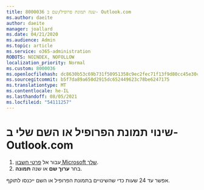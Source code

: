```yaml
---
title: 8000036 שנה תמונת פרופיל/שם ב- Outlook.com
ms.author: daeite
author: daeite
manager: joallard
ms.date: 04/21/2020
ms.audience: Admin
ms.topic: article
ms.service: o365-administration
ROBOTS: NOINDEX, NOFOLLOW
localization_priority: Normal
ms.custom: 8000036
ms.openlocfilehash: dc8630b53c69b731f50951358c9ec2fec71f13f9d80cc45e30c5741c2a10de56
ms.sourcegitcommit: b5f7da89a650d2915dc652449623c78be6247175
ms.translationtype: MT
ms.contentlocale: he-IL
ms.lasthandoff: 08/05/2021
ms.locfileid: "54111257"
---
```

# <a name="change-my-profile-picture-or-name-in-outlookcom"></a>שינוי תמונת הפרופיל או השם שלי ב- Outlook.com

1. עבור אל [פרטי חשבון Microsoft שלך](https://go.microsoft.com/fwlink/p/?linkid=860841).
1. בחר **ערוך שם** או שנה **תמונה**.

אפשר עד 24 שעות כדי שהשינויים בתמונת הפרופיל או השם ייכנסו לתוקף.